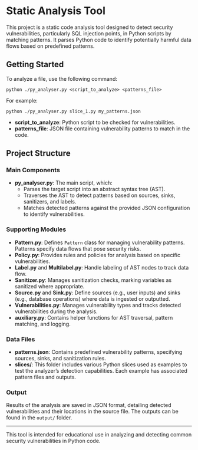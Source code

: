 # Static Analysis Tool

This project is a static code analysis tool designed to detect security vulnerabilities, particularly SQL injection points, in Python scripts by matching patterns. It parses Python code to identify potentially harmful data flows based on predefined patterns.

## Getting Started

To analyze a file, use the following command:
```
python ./py_analyser.py <script_to_analyze> <patterns_file>
```
For example:
```
python ./py_analyser.py slice_1.py my_patterns.json
```

- **script_to_analyze**: Python script to be checked for vulnerabilities.
- **patterns_file**: JSON file containing vulnerability patterns to match in the code.

## Project Structure

### Main Components

- **py_analyser.py**: The main script, which:
  - Parses the target script into an abstract syntax tree (AST).
  - Traverses the AST to detect patterns based on sources, sinks, sanitizers, and labels.
  - Matches detected patterns against the provided JSON configuration to identify vulnerabilities.

### Supporting Modules

- **Pattern.py**: Defines `Pattern` class for managing vulnerability patterns. Patterns specify data flows that pose security risks.
- **Policy.py**: Provides rules and policies for analysis based on specific vulnerabilities.
- **Label.py** and **Multilabel.py**: Handle labeling of AST nodes to track data flow.
- **Sanitizer.py**: Manages sanitization checks, marking variables as sanitized where appropriate.
- **Source.py** and **Sink.py**: Define sources (e.g., user inputs) and sinks (e.g., database operations) where data is ingested or outputted.
- **Vulnerabilities.py**: Manages vulnerability types and tracks detected vulnerabilities during the analysis.
- **auxiliary.py**: Contains helper functions for AST traversal, pattern matching, and logging.

### Data Files

- **patterns.json**: Contains predefined vulnerability patterns, specifying sources, sinks, and sanitization rules.
- **slices/**: This folder includes various Python slices used as examples to test the analyzer’s detection capabilities. Each example has associated pattern files and outputs.

### Output

Results of the analysis are saved in JSON format, detailing detected vulnerabilities and their locations in the source file. The outputs can be found in the `output/` folder.

---

This tool is intended for educational use in analyzing and detecting common security vulnerabilities in Python code.

